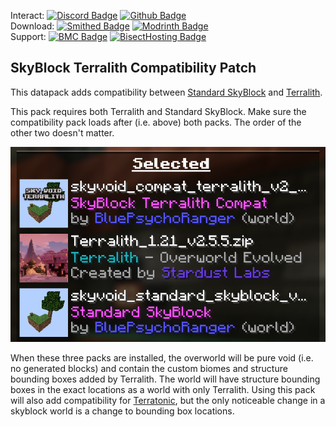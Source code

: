 Interact:	[![Discord Badge](https://img.shields.io/badge/_-Discord-black?logo=discord&logoColor=%235865F2&labelColor=black&color=%235865F2)](https://discord.gg/mzWSZuGatd)
[![Github Badge](https://img.shields.io/badge/_-GitHub-black?logo=github&logoColor=white&labelColor=%23181717&color=white&)](https://github.com/BPR02/SkyBlock_Collection)  
Download: [![Smithed Badge](https://img.shields.io/badge/_-Smithed-black?logo=hackthebox&logoColor=%231b48c4&labelColor=black&color=%231b48c4)](https://smithed.net/packs/sky-void-terralith)
[![Modrinth Badge](https://img.shields.io/badge/_-Modrinth-black?logo=modrinth&logoColor=%2300AF5C&labelColor=black&color=%2300AF5C)](https://modrinth.com/datapack/sky-void-terralith)  
Support: [![BMC Badge](https://img.shields.io/badge/_%20-Buy%20Me%20a%20Coffee-black?logo=buymeacoffee&logoColor=%23FFDD00&labelColor=black&color=%23FFDD00)](https://bmc.link/bpr02)
[![BisectHosting Badge](https://img.shields.io/badge/Rent%20a%20Server-black?logo=bisecthosting&logoColor=%2306ddff&labelColor=%23030525&color=%2337e3f3)](https://www.bisecthosting.com/skyvoid)
## SkyBlock Terralith Compatibility Patch
This datapack adds compatibility between [Standard SkyBlock](https://smithed.net/packs/standard-skyblock) and [Terralith](https://modrinth.com/datapack/terralith). 

This pack requires both Terralith and Standard SkyBlock. Make sure the compatibility pack loads after (i.e. above) both packs. The order of the other two doesn't matter.

![Installation](https://raw.githubusercontent.com/BPR02/SkyBlock_Collection/main/images/skyvoid_terralith.png)

When these three packs are installed, the overworld will be pure void (i.e. no generated blocks) and contain the custom biomes and structure bounding boxes added by Terralith. The world will have structure bounding boxes in the exact locations as a world with only Terralith. Using this pack will also add compatibility for [Terratonic](https://modrinth.com/datapack/terratonic), but the only noticeable change in a skyblock world is a change to bounding box locations.
